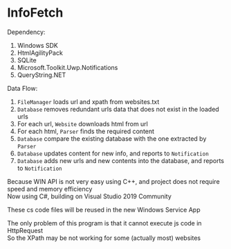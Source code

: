 # InfoFetch  

Dependency:  
1. Windows SDK  
2. HtmlAgilityPack  
3. SQLite  
4. Microsoft.Toolkit.Uwp.Notifications  
5. QueryString.NET  

Data Flow:  
1. `FileManager` loads url and xpath from websites.txt  
2. `Database` removes redundant urls data that does not exist in the loaded urls  
4. For each url, `Website` downloads html from url  
5. For each html, `Parser` finds the required content  
6. `Database` compare the existing database with the one extracted by `Parser`  
7. `Database` updates content for new info, and reports to `Notification`  
8. `Database` adds new urls and new contents into the database, and reports to `Notification`


Because WIN API is not very easy using C++, and project does not require speed and memory efficiency  
Now using C#, building on Visual Studio 2019 Community  

These cs code files will be reused in the new Windows Service App  

The only problem of this program is that it cannot execute js code in HttpRequest  
So the XPath may be not working for some (actually most) websites